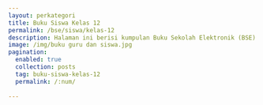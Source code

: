 ```yaml
---
layout: perkategori
title: Buku Siswa Kelas 12
permalink: /bse/siswa/kelas-12
description: Halaman ini berisi kumpulan Buku Sekolah Elektronik (BSE) Buku Siswa Satuan Pendidikan SMA Kelas 12.
image: /img/buku guru dan siswa.jpg
pagination: 
  enabled: true
  collection: posts
  tag: buku-siswa-kelas-12
  permalink: /:num/
  
---
```

